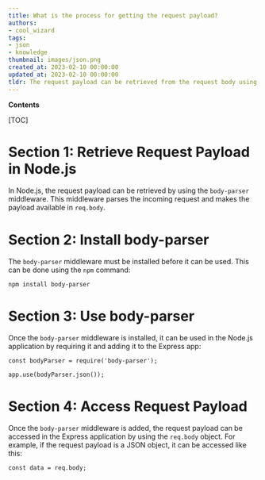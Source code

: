 ```yaml
---
title: What is the process for getting the request payload?
authors:
- cool_wizard
tags:
- json
- knowledge
thumbnail: images/json.png
created_at: 2023-02-10 00:00:00
updated_at: 2023-02-10 00:00:00
tldr: The request payload can be retrieved from the request body using the json() method.
---
```


**Contents**

[TOC]

# Section 1: Retrieve Request Payload in Node.js

In Node.js, the request payload can be retrieved by using the `body-parser` middleware. This middleware parses the incoming request and makes the payload available in `req.body`.

# Section 2: Install body-parser

The `body-parser` middleware must be installed before it can be used. This can be done using the `npm` command:

```
npm install body-parser
```

# Section 3: Use body-parser

Once the `body-parser` middleware is installed, it can be used in the Node.js application by requiring it and adding it to the Express app:

```
const bodyParser = require('body-parser');

app.use(bodyParser.json());
```

# Section 4: Access Request Payload

Once the `body-parser` middleware is added, the request payload can be accessed in the Express application by using the `req.body` object. For example, if the request payload is a JSON object, it can be accessed like this:

```
const data = req.body;
```
